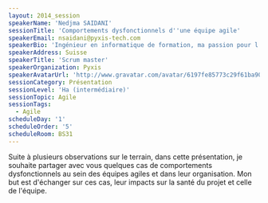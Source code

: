 ```yaml
---
layout: 2014_session
speakerName: 'Nedjma SAIDANI'
sessionTitle: 'Comportements dysfonctionnels d''une équipe agile'
speakerEmail: nsaidani@pyxis-tech.com
speakerBio: 'Ingénieur en informatique de formation, ma passion pour l’agilité a débuté en 2007 en découvrant un peu par hasard les pratiques d’Extreme Programming. J’ai d’abord commencé à m’intéresser aux aspects techniques (TDD, refactoring, intégration continue…) et à essayer le maximum de pratiques sur mes projets, puis finalement aux valeurs et principes véhiculés dans le manifeste agile, et depuis je ne veux plus travailler sur un projet non agile ! ScrumMaster depuis 2010, j’interviens chez différents clients, où j’ai toujours le plaisir d’accompagner des équipes à adopter l’agilité et mettre en place Scrum/XP.'
speakerAddress: Suisse
speakerTitle: 'Scrum master'
speakerOrganization: Pyxis
speakerAvatarUrl: 'http://www.gravatar.com/avatar/6197fe85773c29f61ba9059f22d08f30?size=200&default=mm'
sessionCategory: Présentation
sessionLevel: 'Ha (intermédiaire)'
sessionTopic: Agile
sessionTags:
  - Agile
scheduleDay: '1'
scheduleOrder: '5'
scheduleRoom: BS31
---
```


Suite à plusieurs observations sur le terrain, dans cette présentation, je souhaite partager avec vous quelques cas de comportements dysfonctionnels au sein des équipes agiles et dans leur organisation. Mon but est d'échanger sur ces cas, leur impacts sur la santé du projet et celle de l'équipe.
